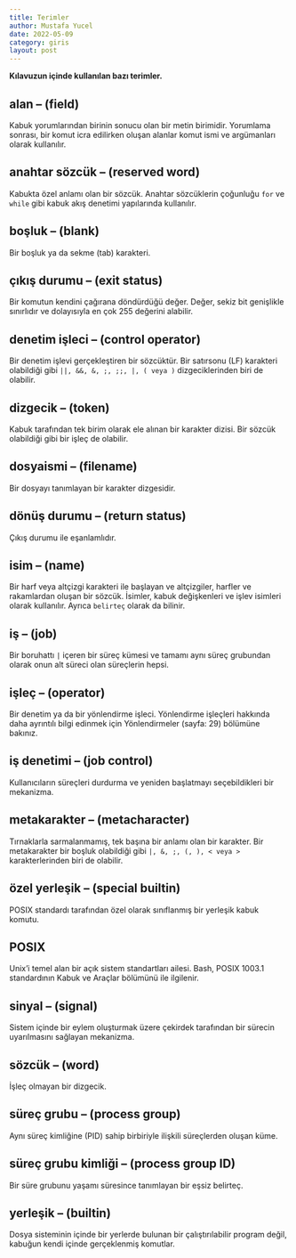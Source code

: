 ```yaml
---
title: Terimler
author: Mustafa Yucel
date: 2022-05-09
category: giris 
layout: post
---
```


**Kılavuzun içinde kullanılan bazı terimler.**

## alan – (field)

Kabuk yorumlarından birinin sonucu olan bir metin birimidir. Yorumlama sonrası, bir komut icra edilirken oluşan alanlar komut ismi ve argümanları olarak kullanılır.

## anahtar sözcük – (reserved word)

Kabukta özel anlamı olan bir sözcük. Anahtar sözcüklerin çoğunluğu `for` ve `while` gibi kabuk akış denetimi yapılarında kullanılır.

## boşluk – (blank)

Bir boşluk ya da sekme (tab) karakteri.

## çıkış durumu – (exit status)

Bir komutun kendini çağırana döndürdüğü değer. Değer, sekiz bit genişlikle sınırlıdır ve dolayısıyla en çok 255 değerini alabilir.

## denetim işleci – (control operator)

Bir denetim işlevi gerçekleştiren bir sözcüktür. Bir satırsonu (LF) karakteri olabildiği gibi `||, &&, &, ;, ;;,
|, ( veya )` dizgeciklerinden biri de olabilir.

## dizgecik – (token)

Kabuk tarafından tek birim olarak ele alınan bir karakter dizisi. Bir sözcük olabildiği gibi bir işleç de olabilir.

## dosyaismi – (filename)

Bir dosyayı tanımlayan bir karakter dizgesidir.

## dönüş durumu – (return status)

Çıkış durumu ile eşanlamlıdır.

## isim – (name)

Bir harf veya altçizgi karakteri ile başlayan ve altçizgiler, harfler ve rakamlardan oluşan bir sözcük. İsimler, kabuk değişkenleri ve işlev isimleri olarak kullanılır. Ayrıca `belirteç` olarak da bilinir.

## iş – (job)

Bir boruhattı `|` içeren bir süreç kümesi ve tamamı aynı süreç grubundan olarak onun alt süreci olan süreçlerin hepsi.

## işleç – (operator)

Bir denetim ya da bir yönlendirme işleci. Yönlendirme işleçleri hakkında daha ayrıntılı bilgi edinmek için Yönlendirmeler (sayfa: 29) bölümüne bakınız.

## iş denetimi – (job control)

Kullanıcıların süreçleri durdurma ve yeniden başlatmayı seçebildikleri bir mekanizma.

## metakarakter – (metacharacter)

Tırnaklarla sarmalanmamış, tek başına bir anlamı olan bir karakter. Bir metakarakter bir boşluk olabildiği gibi `|, &, ;, (, ), < veya >` karakterlerinden biri de olabilir.

## özel yerleşik – (special builtin)

POSIX standardı tarafından özel olarak sınıflanmış bir yerleşik kabuk komutu.

## POSIX

Unix’i temel alan bir açık sistem standartları ailesi. Bash, POSIX 1003.1 standardının Kabuk ve Araçlar bölümünü ile ilgilenir.

## sinyal – (signal)

Sistem içinde bir eylem oluşturmak üzere çekirdek tarafından bir sürecin uyarılmasını sağlayan mekanizma.

## sözcük – (word)

İşleç olmayan bir dizgecik.

## süreç grubu – (process group)

Aynı süreç kimliğine (PID) sahip birbiriyle ilişkili süreçlerden oluşan küme.

## süreç grubu kimliği – (process group ID)

Bir süre grubunu yaşamı süresince tanımlayan bir eşsiz belirteç.

## yerleşik – (builtin)

Dosya sisteminin içinde bir yerlerde bulunan bir çalıştırılabilir program değil, kabuğun kendi içinde gerçeklenmiş komutlar.